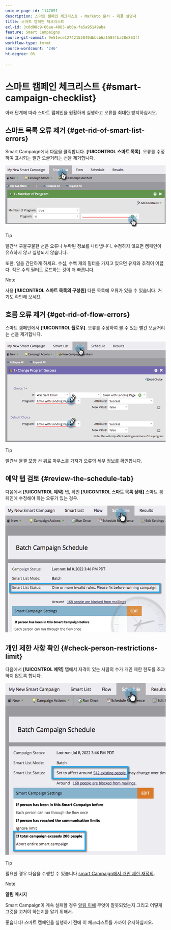 ```yaml
---
unique-page-id: 1147051
description: 스마트 캠페인 체크리스트 - Marketo 문서 - 제품 설명서
title: 스마트 캠페인 체크리스트
exl-id: 3c0d08c9-66ae-4083-ab0a-fa5a95149aba
feature: Smart Campaigns
source-git-commit: 9e51ece12742152040dbbcb6a1584fba28e863ff
workflow-type: tm+mt
source-wordcount: '246'
ht-degree: 0%

---
```


# 스마트 캠페인 체크리스트 {#smart-campaign-checklist}

아래 단계에 따라 스마트 캠페인을 원활하게 실행하고 오류를 최대한 방지하십시오.

## 스마트 목록 오류 제거 {#get-rid-of-smart-list-errors}

Smart Campaign에서 다음을 클릭합니다. **[!UICONTROL 스마트 목록]**. 오류를 수정하여 표시되는 빨간 오글거리는 선을 제거합니다.

![](assets/smart-campaign-checklist-1.png)

>[!TIP]
>
>빨간색 구불구불한 선은 오류나 누락된 정보를 나타냅니다. 수정하지 않으면 캠페인이 유효하지 않고 실행되지 않습니다.
>
>또한, 일을 간단하게 하세요. 수십, 수백 개의 필터를 가지고 있으면 유지와 추적이 어렵다. 적은 수의 필터도 로드하는 것이 더 빠릅니다.

>[!NOTE]
>
>사용 **[!UICONTROL 스마트 목록의 구성원]** 다른 목록에 오류가 있을 수 있습니다. 거기도 확인해 보세요

## 흐름 오류 제거 {#get-rid-of-flow-errors}

스마트 캠페인에서 **[!UICONTROL 플로우]**. 오류를 수정하여 볼 수 있는 빨간 오글거리는 선을 제거합니다.

![](assets/smart-campaign-checklist-2.png)

>[!TIP]
>
>빨간색 물결 모양 선 위로 마우스를 가져가 오류의 세부 정보를 확인합니다.

## 예약 탭 검토 {#review-the-schedule-tab}

다음에서 **[!UICONTROL 예약]** 탭, 확인 **[!UICONTROL 스마트 목록 상태]** 스마트 캠페인에 수정해야 하는 오류가 있는 경우.

![](assets/smart-campaign-checklist-3.png)

## 개인 제한 사항 확인 {#check-person-restrictions-limit}

다음에서 **[!UICONTROL 예약]** 탭에서 자격이 있는 사람의 수가 개인 제한 한도를 초과하지 않도록 합니다.

![](assets/smart-campaign-checklist-4.png)

>[!TIP]
>
>필요한 경우 다음을 수행할 수 있습니다 [smart Campaign에서 개인 제한 재정의](/help/marketo/product-docs/core-marketo-concepts/smart-campaigns/using-smart-campaigns/override-person-restrictions-in-a-smart-campaign.md).

>[!NOTE]
>
>**알림 메시지**
>
>Smart Campaign이 계속 실패할 경우 [알림 이해](/help/marketo/product-docs/core-marketo-concepts/miscellaneous/understanding-notifications.md) 무엇이 잘못되었는지 그리고 어떻게 그것을 고쳐야 하는지를 알기 위해서.

좋습니다! 스마트 캠페인을 실행하기 전에 이 체크리스트를 가까이 유지하십시오.
